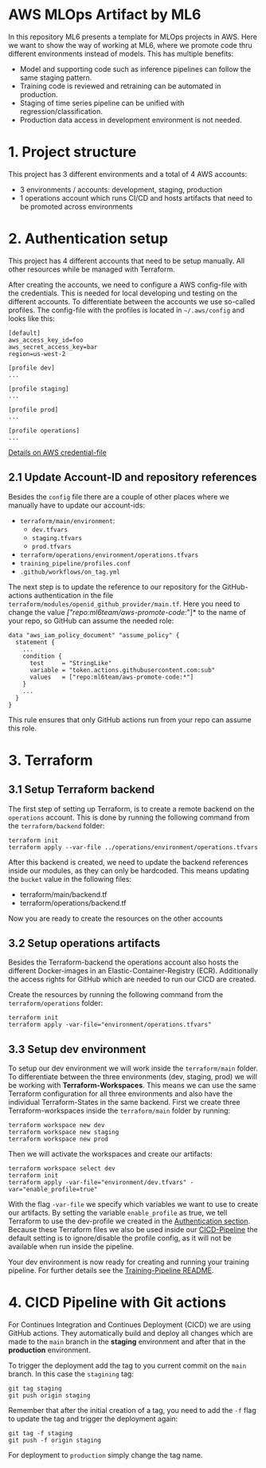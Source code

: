 # AWS MLOps Artifact by ML6
In this repository ML6 presents a template for MLOps projects in AWS. Here we want to show the way of working at ML6, where we promote code thru different environments instead of models. This has multiple benefits:
- Model and supporting code such as inference pipelines can follow the same staging pattern.
- Training code is reviewed and retraining can be automated in production.
- Staging of time series pipeline can be unified with regression/classification.
- Production data access in development environment is not needed.

# 1. Project structure
This project has 3 different environments and a total of 4 AWS accounts:
- 3 environments / accounts: development, staging, production
- 1 operations account which runs CI/CD and hosts artifacts that need to be promoted across environments

# 2. Authentication setup
This project has 4 different accounts that need to be setup manually. All other resources while be managed with Terraform.

After creating the accounts, we need to configure a AWS config-file with the credentials. This is needed for local developing und testing on the different accounts. To differentiate between the accounts we use so-called profiles. The config-file with the profiles is located in `~/.aws/config` and looks like this:

```
[default]
aws_access_key_id=foo
aws_secret_access_key=bar
region=us-west-2

[profile dev]
...

[profile staging]
...

[profile prod]
...

[profile operations]
...
```
[Details on AWS credential-file](https://docs.aws.amazon.com/cli/latest/userguide/cli-configure-files.html)

## 2.1 Update Account-ID and repository references
Besides the `config` file there are a couple of other places where we manually have to update our account-ids:
- `terraform/main/environment`:
    - `dev.tfvars`
    - `staging.tfvars`
    - `prod.tfvars`
- `terraform/operations/environment/operations.tfvars`
- `training_pipeline/profiles.conf`
- `.github/workflows/on_tag.yml`

The next step is to update the reference to our repository for the GitHub-actions authentication in the file `terraform/modules/openid_github_provider/main.tf`. Here you need to change the value *["repo:ml6team/aws-promote-code:*"]* to the name of your repo, so GitHub can assume the needed role:

```HCL
data "aws_iam_policy_document" "assume_policy" {
  statement {
    ...
    condition {
      test     = "StringLike"
      variable = "token.actions.githubusercontent.com:sub"
      values   = ["repo:ml6team/aws-promote-code:*"]
    }
    ...
  }
}
```
This rule ensures that only GitHub actions run from your repo can assume this role.

# 3. Terraform

## 3.1 Setup Terraform backend
The first step of setting up Terraform, is to create a remote backend on the `operations` account. This is done by running the following command from the `terraform/backend` folder:
```
terraform init
terraform apply --var-file ../operations/environment/operations.tfvars
```

After this backend is created, we need to update the backend references inside our modules, as they can only be hardcoded. This means updating the `bucket` value in the following files:
- terraform/main/backend.tf
- terraform/operations/backend.tf

Now you are ready to create the resources on the other accounts
## 3.2 Setup operations artifacts
Besides the Terraform-backend the operations account also hosts the different Docker-images in an Elastic-Container-Registry (ECR). Additionally the access rights for GitHub which are needed to run our CICD are created.

Create the resources by running the following command from the `terraform/operations` folder:
```
terraform init
terraform apply -var-file="environment/operations.tfvars"
```

## 3.3 Setup dev environment
To setup our dev environment we will work inside the `terraform/main` folder. To differentiate between the three environments (dev, staging, prod) we will be working with **Terraform-Workspaces**. This means we can use the same Terraform configuration for all three environments and also have the individual Terraform-States in the same backend. 
First we create three Terraform-workspaces inside the `terraform/main` folder by running:
```
terraform workspace new dev
terraform workspace new staging
terraform workspace new prod
```

Then we will activate the workspaces and create our artifacts:
```
terraform workspace select dev
terraform init
terraform apply -var-file="environment/dev.tfvars" -var="enable_profile=true"
```
With the flag `-var-file` we specify which variables we want to use to create our artifacts. By setting the variable `enable_profile` as true, we tell Terraform to use the dev-profile we created in the [Authentication section](#2-authentication-setup). Because these Terraform files we also be used inside our [CICD-Pipeline](#4-cicd-pipeline-with-git-actions) the default setting is to ignore/disable the profile config, as it will not be available when run inside the pipeline. 

Your dev environment is now ready for creating and running your training pipeline. For further details see the [Training-Pipeline README](./training_pipeline/README.md).

# 4. CICD Pipeline with Git actions
For Continues Integration and Continues Deployment (CICD) we are using GitHub actions. They automatically build and deploy all changes which are made to the `main` branch in the **staging** environment and after that in the **production** environment.

To trigger the deployment add the tag to you current commit on the `main` branch. In this case the `stagining` tag:
```
git tag staging
git push origin staging
```

Remember that after the initial creation of a tag, you need to add the `-f` flag to update the tag and trigger the deployment again:
```
git tag -f staging
git push -f origin staging
```

For deployment to `production` simply change the tag name.
